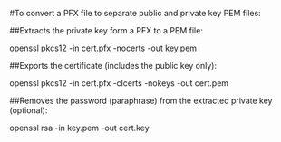 #To convert a PFX file to separate public and private key PEM files:

##Extracts the private key form a PFX to a PEM file:

openssl pkcs12 -in cert.pfx -nocerts -out key.pem

##Exports the certificate (includes the public key only):

openssl pkcs12 -in cert.pfx -clcerts -nokeys -out cert.pem


##Removes the password (paraphrase) from the extracted private key (optional):

openssl rsa -in key.pem -out cert.key

